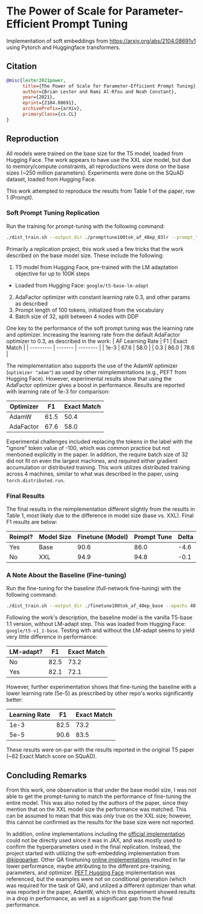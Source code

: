 # The Power of Scale for Parameter-Efficient Prompt Tuning


Implementation of soft embeddings from https://arxiv.org/abs/2104.08691v1 using Pytorch and Huggingface transformers.

## Citation

```bibtex
@misc{lester2021power,
      title={The Power of Scale for Parameter-Efficient Prompt Tuning}, 
      author={Brian Lester and Rami Al-Rfou and Noah Constant},
      year={2021},
      eprint={2104.08691},
      archivePrefix={arXiv},
      primaryClass={cs.CL}
}
```

## Reproduction

All models were trained on the base size for the T5 model, loaded from Hugging Face. The work appears to have use the XXL size model, but due to memory/compute constraints, all reproductions were done on the base sizes (~250 million parameters). Experiments were done on the SQuAD dataset, loaded from Hugging Face.

This work attempted to reproduce the results from Table 1 of the paper, row 1 (Prompt).

### Soft Prompt Tuning Replication
Run the training for prompt-tuning with the following command:

```bash
./dist_train.sh --output_dir ./prompttune100tok_af_40ep_03lr --prompt_tuning --epochs 40 --optimizer "adafactor" --lr 0.3 --weight_decay 1e-5
```

Primarily a replication project, this work used a few tricks that the work described on the base model size. These include the following:
 1. T5 model from Hugging Face, pre-trained with the LM adaptation objective for up to 100K steps
  * Loaded from Hugging Face: `google/t5-base-lm-adapt`
 2. AdaFactor optimizer with constant learning rate 0.3, and other params as described
 3. Prompt length of 100 tokens, initialized from the vocabulary
 4. Batch size of 32, split between 4 nodes with DDP

One key to the performance of the soft prompt tuning was the learning rate and optimizer. Increasing the learning rate from the default AdaFactor optimizer to 0.3, as described in the work:
| AF Learning Rate | F1 | Exact Match |
| --------- | ------- | -------- |
| 1e-3      |  67.6   |   58.0   |
| 0.3       |  86.0   |   78.6   |


The reimplementation also supports the use of the AdamW optimizer (`optimizer "adam"`) as used by other reimplementations (e.g., PEFT from Hugging Face). However, experimental results show that using the AdaFactor optimizer gives a boost in performance. Results are reported with learning rate of 1e-3 for comparison:

| Optimizer | F1 | Exact Match |
| --------- | ------- | -------- |
| AdamW     |  61.5   |   50.4   |
| AdaFactor |  67.6   |   58.0   |

Experimental challenges included replacing the <pad> tokens in the label with the "ignore" token value of -100, which was common practice but not mentioned explicitly in the paper. In addition, the require batch size of 32 did not fit on even the largest machines, and required either gradient accumulation or distributed training. This work utilizes distributed training across 4 machines, similar to what was described in the paper, using `torch.distributed.run`.

### Final Results

The final results in the reimplementation different slightly from the results in Table 1, most likely due to the difference in model size (base vs. XXL). Final F1 results are below:

| Reimpl? | Model Size | Finetune (Model) | Prompt Tune | Delta |
| ------- | -------- | --------- | ------- | -------- |
| Yes     | Base     |  90.6   |   86.0  | -4.6 |
| No      | XXL      |  94.9   |   94.8  | -0.1 |


### A Note About the Baseline (Fine-tuning)
Run the fine-tuning for the baseline (full-network fine-tuning) with the following command:

```bash
./dist_train.sh --output_dir ./finetune100tok_af_40ep_base --epochs 40 --optimizer "adafactor"
```

Following the work's description, the baseline model is the vanilla T5-base 1.1 version, without LM-adapt step. This was loaded from Hugging Face: `google/t5-v1_1-base`. Testing with and without the LM-adapt seems to yield very little difference in performance:

| LM-adapt? | F1 | Exact Match |
| --------- | ------- | -------- |
| No        |  82.5   |   73.2   |
| Yes       |  82.1   |   72.1   |


However, further experimentation shows that fine-tuning the baseline with a lower learning rate (5e-5) as prescribed by other repo's works significantly better:

| Learning Rate | F1 | Exact Match |
| ----------- | ----------- | ----------- |
| 1e-3      |  82.5   |   73.2   |
| 5e-5      |  90.6   |   83.5   |

These results were on-par with the results reported in the original T5 paper (~82 Exact Match score on SQuAD).

## Concluding Remarks

From this work, one observation is that under the base model size, I was not able to get the prompt-tuning to match the performance of fine-tuning the entire model. This was also noted by the authors of the paper, since they mention that on the XXL model size the performance was matched. This can be assumed to mean that this was *only* true on the XXL size; however, this cannot be confirmed as the results for the base size were not reported.

In addition, online implementations including the [official implementation](https://github.com/google-research/prompt-tuning) could not be directly used since it was in JAX, and was mostly used to confirm the hyperparameters used in the final replication. Instead, the project started with utilizing the soft-embedding implementation from [@kipgparker](https://github.com/kipgparker/soft-prompt-tuning). Other QA finetuning [online implementations](https://github.com/zwcolin/Domain-Robustness-Prompt-Tuning) resulted in far lower performance, maybe attributing to the different pre-training, parameters, and optimizer. [PEFT Hugging Face](https://github.com/huggingface/peft) implementation was referenced, but the examples were not on conditional generation (which was required for the task of QA), and utilized a different optimizer than what was reported in the paper, AdamW, which in this experiment showed results in a drop in performance, as well as a significant gap from the final performance. 